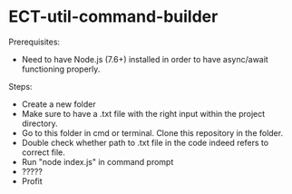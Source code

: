 # ECT-util-command-builder

Prerequisites:
* Need to have Node.js (7.6+) installed in order to have async/await functioning properly.

Steps:
* Create a new folder
* Make sure to have a .txt file with the right input within the project directory. 
* Go to this folder in cmd or terminal. Clone this repository in the folder.
* Double check whether path to .txt file in the code indeed refers to correct file.
* Run "node index.js" in command prompt
* ?????
* Profit
